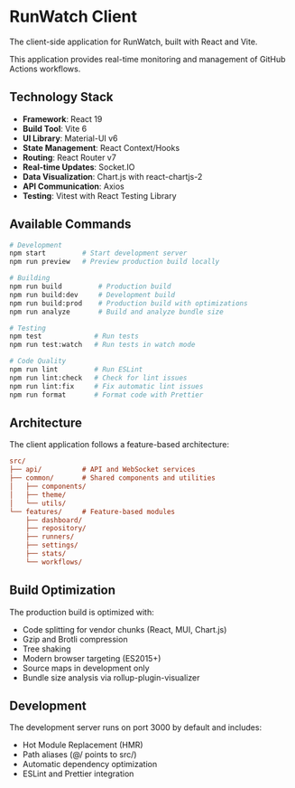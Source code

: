 # RunWatch Client

The client-side application for RunWatch, built with React and Vite.

This application provides real-time monitoring and management of GitHub Actions workflows.

## Technology Stack

- **Framework**: React 19
- **Build Tool**: Vite 6
- **UI Library**: Material-UI v6
- **State Management**: React Context/Hooks
- **Routing**: React Router v7
- **Real-time Updates**: Socket.IO
- **Data Visualization**: Chart.js with react-chartjs-2
- **API Communication**: Axios
- **Testing**: Vitest with React Testing Library

## Available Commands

```bash
# Development
npm start         # Start development server
npm run preview   # Preview production build locally

# Building
npm run build         # Production build
npm run build:dev     # Development build
npm run build:prod    # Production build with optimizations
npm run analyze       # Build and analyze bundle size

# Testing
npm test             # Run tests
npm run test:watch   # Run tests in watch mode

# Code Quality
npm run lint         # Run ESLint
npm run lint:check   # Check for lint issues
npm run lint:fix     # Fix automatic lint issues
npm run format       # Format code with Prettier
```

## Architecture

The client application follows a feature-based architecture:

```ini
src/
├── api/          # API and WebSocket services
├── common/       # Shared components and utilities
│   ├── components/
│   ├── theme/
│   └── utils/
└── features/     # Feature-based modules
    ├── dashboard/
    ├── repository/
    ├── runners/
    ├── settings/
    ├── stats/
    └── workflows/
```

## Build Optimization

The production build is optimized with:

- Code splitting for vendor chunks (React, MUI, Chart.js)
- Gzip and Brotli compression
- Tree shaking
- Modern browser targeting (ES2015+)
- Source maps in development only
- Bundle size analysis via rollup-plugin-visualizer

## Development

The development server runs on port 3000 by default and includes:

- Hot Module Replacement (HMR)
- Path aliases (@/ points to src/)
- Automatic dependency optimization
- ESLint and Prettier integration
